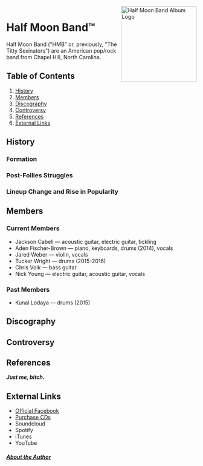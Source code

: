 <html lang="en">
	<head>
		<meta charset="utf-8"> <!-- character encoding-->
		<!-- description for this page-->
		<meta name="description" content="A wiki-style informational page about Half Moon Band"> 
		<title> About: Half Moon Band </title>
	</head>
	<body> <!-- visible content-->
		<img src="https://drive.google.com/file/d/1xSckq57C2kih9ktfwVneCea1cJrswz8-/view?usp=sharing" width="200" height="200" align="right" alt="Half Moon Band Album Logo">
		<h1>Half Moon Band&trade;</h1>
		<div>
			<p class="intro">Half Moon Band ("HMB" or, previously, "The Titty Sexinators") are an American pop/rock band from Chapel Hill, North Carolina.</p>
		</div>
		<div>	
			<h2>Table of Contents</h2>  
			<ol>
				<li><a href="#History">History</a></li> <!-- reference to stuff lower in page LIKE LINK IN PAGE --> 
				<li><a href="#Members">Members</a></li> <!-- make this better later-->
				<li><a href="#Discography">Discography</a></li>
				<li><a href="#Controversy">Controversy</a></li>
				<li><a href="#References">References</a></li> <!-- just me, bitch-->
				<li><a href="#external">External Links</a></li>
			</ol>
		</div>
		<div id="History">
			<h2>History</h2>
			<h3>Formation</h3>
			<h3>Post-Follies Struggles</h3>
			<h3>Lineup Change and Rise in Popularity</h3>
		</div>
		<div id="Members">
			<h2>Members</h2>
				<h3>Current Members</h3>
					<ul>
						<li>Jackson Cabell &mdash; acoustic guitar, electric guitar, tickling</li>
						<li>Aden Fischer-Brown &mdash; piano, keyboards, drums (2014), vocals</li>
						<li>Jared Weber &mdash; violin, vocals</li>
						<li>Tucker Wright &mdash; drums (2015-2016)</li>
						<li>Chris Volk &mdash; bass guitar</li>
						<li>Nick Young &mdash; electric guitar, acoustic guitar, vocals</li>
					</ul>
				<h3>Past Members</h3>
					<ul>
						<li>Kunal Lodaya &mdash; drums (2015)</li>
					</ul>
		</div>
		<div id="Discography">
			<h2>Discography</h2>
		</div>
		<div id="Controversy">
			<h2>Controversy</h2>
		</div>
		<div id="References">
			<h2>References</h2>
				<p><strong><em>Just me, bitch.</em></strong></p>
		</div>
		<div id="external">
			<h2>External Links</h2>
			<ul>
				<li><a href="https://www.facebook.com/thehalfmoonband/" target="_blank">Official Facebook</a></li>
				<li><a href="https://store.cdbaby.com/cd/halfmoonband2" target="_blank">Purchase CDs</a></li>
				<li>Soundcloud</li>
				<li>Spotify</li>
				<li>iTunes</li>
				<li>YouTube</li>
			</ul>
		<h5><a href="https://www.facebook.com/afischerbrown" target="_blank">About the Author</a></h5>
	</body>
</html>



<!-- this is a comment test-->  
